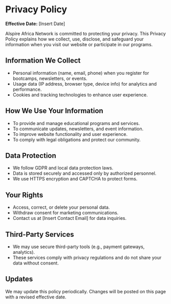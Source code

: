 # Privacy Policy

**Effective Date:** [Insert Date]

AIspire Africa Network is committed to protecting your privacy. This Privacy Policy explains how we collect, use, disclose, and safeguard your information when you visit our website or participate in our programs.

## Information We Collect
- Personal information (name, email, phone) when you register for bootcamps, newsletters, or events.
- Usage data (IP address, browser type, device info) for analytics and performance.
- Cookies and tracking technologies to enhance user experience.

## How We Use Your Information
- To provide and manage educational programs and services.
- To communicate updates, newsletters, and event information.
- To improve website functionality and user experience.
- To comply with legal obligations and protect our community.

## Data Protection
- We follow GDPR and local data protection laws.
- Data is stored securely and accessed only by authorized personnel.
- We use HTTPS encryption and CAPTCHA to protect forms.

## Your Rights
- Access, correct, or delete your personal data.
- Withdraw consent for marketing communications.
- Contact us at [Insert Contact Email] for data inquiries.

## Third-Party Services
- We may use secure third-party tools (e.g., payment gateways, analytics).
- These services comply with privacy regulations and do not share your data without consent.

## Updates
We may update this policy periodically. Changes will be posted on this page with a revised effective date.

